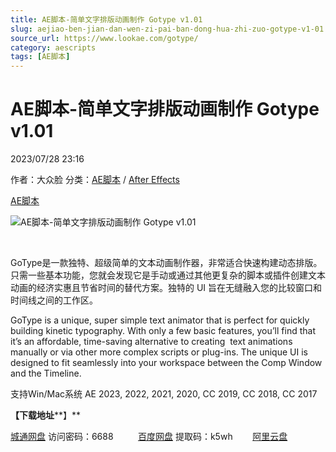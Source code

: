 ```yaml
---
title: AE脚本-简单文字排版动画制作 Gotype v1.01
slug: aejiao-ben-jian-dan-wen-zi-pai-ban-dong-hua-zhi-zuo-gotype-v1-01
source_url: https://www.lookae.com/gotype/
category: aescripts
tags: [AE脚本]
---
```

# AE脚本-简单文字排版动画制作 Gotype v1.01

2023/07/28 23:16

作者：大众脸
分类：[AE脚本](https://www.lookae.com/after-effects/aescripts/) / [After Effects](https://www.lookae.com/after-effects/)

[AE脚本](https://www.lookae.com/tag/ae%e8%84%9a%e6%9c%ac/)

![AE脚本-简单文字排版动画制作 Gotype v1.01](https://www.lookae.com/wp-content/uploads/2023/07/GoType.jpg "AE脚本-简单文字排版动画制作 Gotype v1.01-LookAE.com")

[﻿﻿﻿](https://cloud.video.taobao.com//play/u/705956171/p/1/e/6/t/1/420767165027.mp4)

GoType是一款独特、超级简单的文本动画制作器，非常适合快速构建动态排版。只需一些基本功能，您就会发现它是手动或通过其他更复杂的脚本或插件创建文本动画的经济实惠且节省时间的替代方案。独特的 UI 旨在无缝融入您的比较窗口和时间线之间的工作区。

GoType is a unique, super simple text animator that is perfect for quickly building kinetic typography. With only a few basic features, you’ll find that it’s an affordable, time-saving alternative to creating  text animations manually or via other more complex scripts or plug-ins. The unique UI is designed to fit seamlessly into your workspace between the Comp Window and the Timeline.

支持Win/Mac系统 AE 2023, 2022, 2021, 2020, CC 2019, CC 2018, CC 2017

**【下载地址****】**

[城通网盘](https://url70.ctfile.com/f/2827370-899320236-f11884?p=4431) 访问密码：6688          [百度网盘](https://pan.baidu.com/s/1_346fdnY0iG5MR5ATkOcZQ?pwd=k5wh) 提取码：k5wh        [阿里云盘](https://www.aliyundrive.com/s/Cm8aAJc8351)
